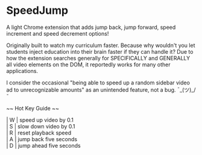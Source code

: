 # SpeedJump

A light Chrome extension that adds
jump back,
jump forward,
speed increment
and speed decrement options!

Originally built to watch my curriculum faster. Because why wouldn't you let students inject education into their brain faster if they can handle it?
Due to how the extension searches generally for SPECIFICALLY and GENERALLY all video elements on the DOM, it reportedly works for many other applications.

I consider the occasional "being able to speed up a random sidebar video ad to unrecognizable amounts" as an unintended feature, not a bug. ¯\_(ツ)_/¯

~~ Hot Key Guide ~~

| W | speed up video by 0.1     
| S | slow down video by 0.1   
| R | reset playback speed    
| A | jump back five seconds  
| D | jump ahead five seconds 

